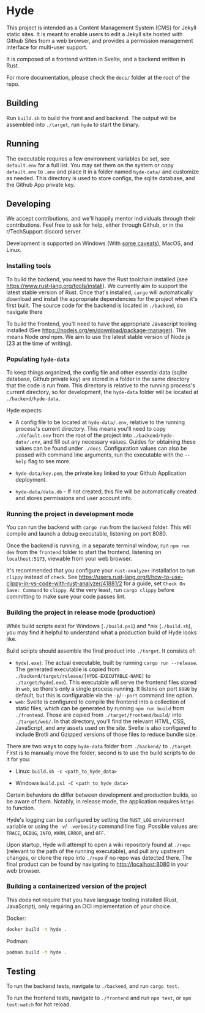 # Hyde
This project is intended as a Content Management System (CMS) for Jekyll static sites. It is meant to enable users to edit a Jekyll site hosted with Github Sites from
a web browser, and provides a permission management interface for multi-user support.

It is composed of a frontend written in Svelte, and a backend written in Rust.

For more documentation, please check the `docs/` folder at the root of the repo.

## Building
Run `build.sh` to build the front and and backend. The output will be assembled into `./target`, run `hyde` to start the binary.

## Running
The executable requires a few environment variables be set, see `default.env` for a full list. You may set them on the system or copy `default.env` to `.env`
and place it in a folder named `hyde-data/` and customize as needed. This directory is used to store configs, the sqlite database, and the Github App private key.

## Developing
We accept contributions, and we'll happily mentor individuals through their contributions. Feel free to ask for help, either through Github, or in the r/TechSupport discord server.

Development is supported on Windows (With [some caveats](https://github.com/r-Techsupport/hyde/issues/6)), MacOS, and Linux.

### Installing tools
To build the backend, you need to have the Rust toolchain installed (see <https://www.rust-lang.org/tools/install>). We currently aim to support the latest stable version of Rust. Once that's installed, `cargo` will automatically download and install the appropriate dependencies for the project when it's first built. The source code for the backend is located in `./backend`, so navigate there 

To build the frontend, you'll need to have the appropriate Javascript tooling installed (See <https://nodejs.org/en/download/package-manager>). This means Node *and* npm. We aim to use the latest stable version of Node.js (23 at the time of writing).

### Populating `hyde-data`
To keep things organized, the config file and other essential data (sqlite database, Github private key) are stored in a folder in the same directory that the code is run from. This directory is relative to the running process's current directory, so for development, the `hyde-data` folder will be located at `./backend/hyde-data`, 

Hyde expects:

- A config file to be located at `hyde-data/.env`, relative to the running process's current directory. This means you'll need to copy `./default.env` from the root of the project into `./backend/hyde-data/.env`, and fill out any necessary values. Guides for obtaining these values can be found under `./docs`. Configuration values can also be passed with command line arguments, run the executable with the `--help` flag to see more.

- `hyde-data/key.pem`, the private key linked to your Github Application deployment.
- `hyde-data/data.db` - If not created, this file will be automatically created and stores permissions and user account info.

### Running the project in development mode
You can run the backend with `cargo run` from the `backend` folder. This will compile and launch a debug executable, listening on port 8080.

Once the backend is running, in a separate terminal window, run `npm run dev` from the `frontend` folder to start the frontend, listening on `localhost:5173`, viewable from your web browser.

It's recommended that you configure your `rust-analyzer` installation to run `clippy` instead of `check`. See <https://users.rust-lang.org/t/how-to-use-clippy-in-vs-code-with-rust-analyzer/41881/2> for a guide, set `Check On Save: Command` to `clippy`. At the very least, run `cargo clippy` before committing to make sure your code passes lint.


### Building the project in release mode (production)
While build scripts exist for Windows (`./build.ps1`) and *nix (`./build.sh`), you may find it helpful to understand what a production build of Hyde looks like.

Build scripts should assemble the final product into `./target`. It consists of:

- `hyde`(`.exe`): The actual executable, built by running `cargo run --release`. The generated executable is copied from `./backend/target/release/[HYDE-EXECUTABLE-NAME]` to `./target/hyde`(`.exe`). This executable will serve the frontend files stored in `web`, so there's only a single process running. It listens on port `8080` by default, but this is configurable via the `-p`/`--port` command line option.
- `web`: Svelte is configured to compile the frontend into a collection of static files, which can be generated by running `npm run build` from `./frontend`. Those are copied from `./target/frontend/build/` into `./target/web/`. In that directory, you'll find the relevant HTML, CSS, JavaScript, and any assets used on the site. Svelte is also configured to include Brotli and Gzipped versions of those files to reduce bundle size.

There are two ways to copy `hyde-data` folder from `./backend/` to `./target`. First is to manually move the folder, second is to use the build scripts to do it for you:

- Linux: `build.sh -c <path_to_hyde_data>`

- Windows `build.ps1 -C <path_to_hyde_data>` 

Certain behaviors do differ between development and production builds, so be aware of them. Notably, in release mode, the application requires `https` to function.

Hyde's logging can be configured by setting the `RUST_LOG` environment variable or using the `-v`/`--verbosity` command line flag. Possible values are: `TRACE`, `DEBUG`, `INFO`, `WARN`, `ERROR`, and `OFF`.

Upon startup, Hyde will attempt to open a wiki repository found at `./repo` (relevant to the path of the running executable), and pull any upstream changes, or clone the repo into `./repo` if no repo was detected there. The final product can be found by navigating to <http://localhost:8080> in your web browser.

### Building a containerized version of the project
This does not require that you have language tooling installed (Rust, JavaScript), only requiring an OCI implementation of your choice.

Docker:
```sh
docker build -t hyde .
```

Podman:
```sh
podman build -t hyde .
```

## Testing
To run the backend tests, navigate to `./backend`, and run `cargo test`.

To run the frontend tests, navigate to `./frontend` and run `npm test`, or `npm test:watch` for hot reload.
